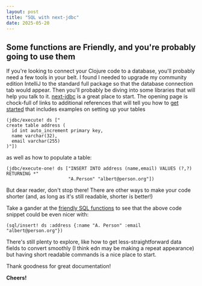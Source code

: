 ```yaml
---
layout: post
title: "SQL with next-jdbc"
date: 2025-05-20
---
```

## Some functions are Friendly, and you're probably going to use them

If you're looking to connect your Clojure code to a database, 
you'll probably need a few tools in your belt. I found I needed to 
upgrade my community edition IntelliJ to the standard full package 
so that the database connection tab would appear. Then you'll probably 
be diving into some libraries that will help you talk to it.
[next-jdbc](https://github.com/seancorfield/next-jdbc) is a great 
place to start. The opening page is chock-full of links to additional 
references that will tell you how to [get started](https://github.com/seancorfield/next-jdbc)
that includes examples on setting up your tables 

````
(jdbc/execute! ds ["
create table address (
  id int auto_increment primary key,
  name varchar(32),
  email varchar(255)
)"])
````
as well as how to populate a table: 
````
(jdbc/execute-one! ds ["INSERT INTO address (name,email) VALUES (?,?) RETURNING *"
                       "A.Person" "albert@person.org"])
````

But dear reader, don't stop there! There are other ways to make your code 
shorter (and, as long as it's still readable, shorter is better!)

Take a gander at the 
[friendly SQL functions](https://github.com/seancorfield/next-jdbc/blob/develop/doc/friendly-sql-functions.md)
to see that the above code snippet could be even nicer with: 
````
(sql/insert! ds :address {:name "A. Person" :email "albert@person.org"})
````

There's still plenty to explore, like how to get less-straightforward data 
fields to convert smoothly (I think edn may be making a repeat appearance)
but having short readable commands is a nice place to start. 

Thank goodness for great documentation!


**Cheers!**